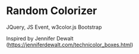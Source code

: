 # Random Colorizer
JQuery, JS Event, w3color.js
Bootstrap

Inspired by Jennifer Dewalt (https://jenniferdewalt.com/technicolor_boxes.html)

